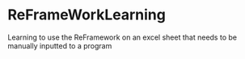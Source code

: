 # ReFrameWorkLearning
Learning to use the ReFramework on an excel sheet that needs to be manually inputted to a program
